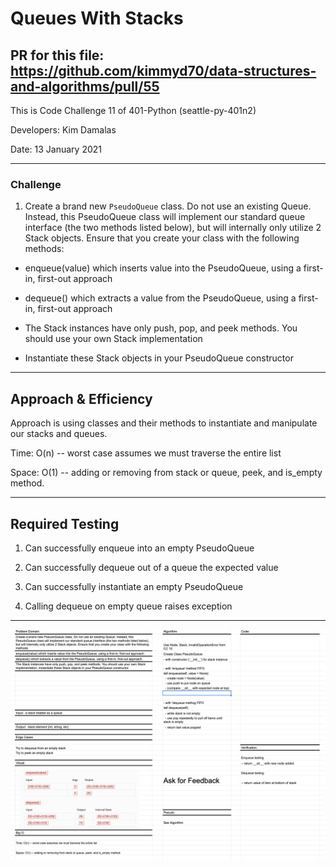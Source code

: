 # Queues With Stacks

## PR for this file: https://github.com/kimmyd70/data-structures-and-algorithms/pull/55

This is Code Challenge 11 of 401-Python (seattle-py-401n2)

Developers: Kim Damalas

Date: 13 January 2021
____________________
### Challenge 

1. Create a brand new `PseudoQueue` class. Do not use an existing Queue. Instead, this PseudoQueue class will implement our standard queue interface (the two methods listed below), but will internally only utilize 2 Stack objects. Ensure that you create your class with the following methods:

- enqueue(value) which inserts value into the PseudoQueue, using a first-in, first-out approach

- dequeue() which extracts a value from the PseudoQueue, using a first-in, first-out approach

- The Stack instances have only push, pop, and peek methods. You should use your own Stack implementation

- Instantiate these Stack objects in your PseudoQueue constructor
__________

## Approach & Efficiency

Approach is using classes and their methods to instantiate and manipulate our stacks and queues.  

Time: O(n) -- worst case assumes  we must traverse the entire list

Space: O(1) -- adding or removing from stack or queue, peek, and is_empty method.

_____________
## Required Testing

1. Can successfully enqueue into an empty PseudoQueue

2. Can successfully dequeue out of a queue the expected value

3. Can successfully instantiate an empty PseudoQueue

4. Calling dequeue on empty queue raises exception


_________________

![Whiteboard](./assets/queues-with-stacks-whiteboard.png)
